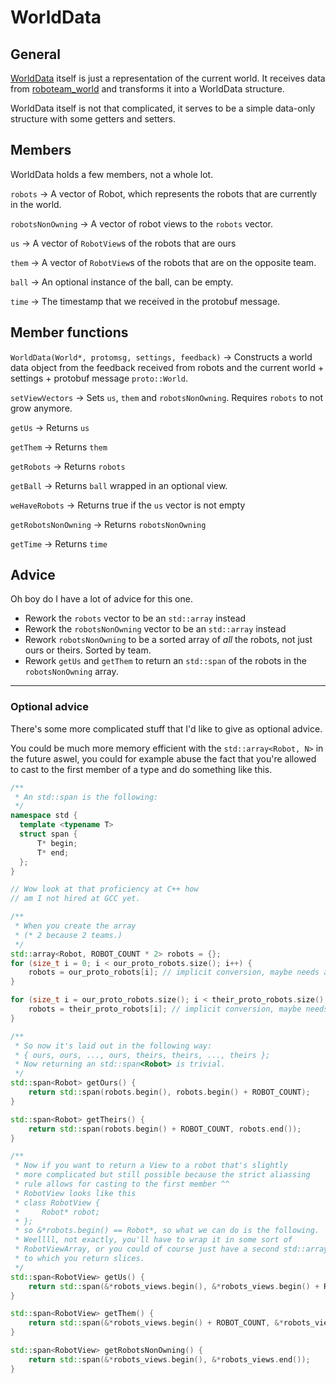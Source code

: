 # WorldData # 

## General ##
[WorldData]() itself is just a representation of the current world. It receives data from [roboteam_world](http://://github.com/roboteamtwente/roboteam_world) and transforms it into a WorldData structure.

WorldData itself is not that complicated, it serves to be a simple data-only structure with some getters and setters.

## Members ##
WorldData holds a few members, not a whole lot.

`robots` -> A vector of Robot, which represents the robots that are currently in the world.

`robotsNonOwning` -> A vector of robot views to the `robots` vector.

`us` -> A vector of `RobotView`s of the robots that are ours

`them` -> A vector of `RobotView`s of the robots that are on the opposite team.

`ball` -> An optional instance of the ball, can be empty.

`time` -> The timestamp that we received in the protobuf message.

## Member functions ##

`WorldData(World*, protomsg, settings, feedback)` -> Constructs a world data object from the feedback received from robots and the current world + settings + protobuf message `proto::World`.

`setViewVectors` -> Sets `us`, `them` and `robotsNonOwning`. Requires `robots` to not grow anymore.

`getUs` -> Returns `us`

`getThem` -> Returns `them`

`getRobots` -> Returns `robots`

`getBall` -> Returns `ball` wrapped in an optional view.

`weHaveRobots` -> Returns true if the `us` vector is not empty

`getRobotsNonOwning` -> Returns `robotsNonOwning`

`getTime` -> Returns `time`

## Advice ##
Oh boy do I have a lot of advice for this one.

* Rework the `robots` vector to be an `std::array` instead
* Rework the `robotsNonOwning` vector to be an `std::array` instead
* Rework `robotsNonOwning` to be a sorted array of _all_ the robots, not just ours or theirs. Sorted by team.
* Rework `getUs` and `getThem` to return an `std::span` of the robots in the `robotsNonOwning` array.

---
### Optional advice ###
There's some more complicated stuff that I'd like to give as optional advice.

You could be much more memory efficient with the `std::array<Robot, N>` in the future aswel, you could for example abuse the fact that you're allowed to cast to the first member of a type and do something like this.

```cpp
/**
 * An std::span is the following:
 */
namespace std {
  template <typename T>
  struct span {
      T* begin;
      T* end;
  };
}

// Wow look at that proficiency at C++ how 
// am I not hired at GCC yet.

/** 
 * When you create the array
 * (* 2 because 2 teams.)
 */
std::array<Robot, ROBOT_COUNT * 2> robots = {};
for (size_t i = 0; i < our_proto_robots.size(); i++) {
    robots = our_proto_robots[i]; // implicit conversion, maybe needs another argument who knows.
}

for (size_t i = our_proto_robots.size(); i < their_proto_robots.size(); i++) {
    robots = their_proto_robots[i]; // implicit conversion, maybe needs another argument who knows.
}

/**
 * So now it's laid out in the following way:
 * { ours, ours, ..., ours, theirs, theirs, ..., theirs };
 * Now returning an std::span<Robot> is trivial.
 */
std::span<Robot> getOurs() {
    return std::span(robots.begin(), robots.begin() + ROBOT_COUNT);
}

std::span<Robot> getTheirs() {
    return std::span(robots.begin() + ROBOT_COUNT, robots.end());
}

/**
 * Now if you want to return a View to a robot that's slightly 
 * more complicated but still possible because the strict aliassing
 * rule allows for casting to the first member ^^
 * RobotView looks like this 
 * class RobotView {
 *     Robot* robot;    
 * };
 * so &*robots.begin() == Robot*, so what we can do is the following.
 * Weellll, not exactly, you'll have to wrap it in some sort of
 * RobotViewArray, or you could of course just have a second std::array<RobotView, N> 
 * to which you return slices.
 */
std::span<RobotView> getUs() {
    return std::span(&*robots_views.begin(), &*robots_views.begin() + ROBOT_COUNT);
}

std::span<RobotView> getThem() {
    return std::span(&*robots_views.begin() + ROBOT_COUNT, &*robots_views.end());
}

std::span<RobotView> getRobotsNonOwning() {
    return std::span(&*robots_views.begin(), &*robots_views.end());
}
